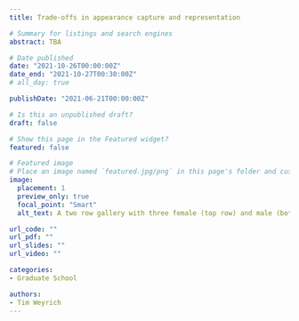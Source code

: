 ```yaml
---
title: Trade-offs in appearance capture and representation

# Summary for listings and search engines
abstract: TBA

# Date published
date: "2021-10-26T00:00:00Z"
date_end: "2021-10-27T00:30:00Z"
# all_day: true

publishDate: "2021-06-21T00:00:00Z"

# Is this an unpublished draft?
draft: false

# Show this page in the Featured widget?
featured: false

# Featured image
# Place an image named `featured.jpg/png` in this page's folder and customize its options here.
image:
  placement: 1
  preview_only: true
  focal_point: "Smart"
  alt_text: A two row gallery with three female (top row) and male (bottom row) faces looking in different directions with different lighting conditions.

url_code: ""
url_pdf: ""
url_slides: ""
url_video: ""

categories:
- Graduate School

authors:
- Tim Weyrich
---
```

